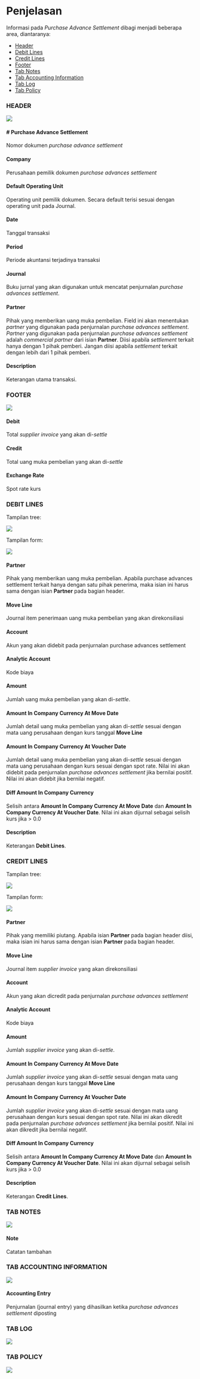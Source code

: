 # Penjelasan

Informasi pada *Purchase Advance Settlement* dibagi menjadi beberapa area, diantaranya:

* [Header](#bagian-header)
* [Debit Lines](#bagian-debit-line)
* [Credit Lines](#bagian-credit-line)
* [Footer](#bagian-footer)
* [Tab Notes](#tab-notes)
* [Tab Accounting Information](#tab-accounting-information)
* [Tab Log](#tab-log)
* [Tab Policy](#tab-policy)

### <a name="bagian-header">HEADER</a>

![](../../img/purchase-advance-settlement/penjelasan-header.png)

#### <a name="field-name"># Purchase Advance Settlement</a>

Nomor dokumen *purchase advance settlement*

#### <a name="field-company">Company</a>

Perusahaan pemilik dokumen *purchase advances settlement*

#### <a name="field-ou">Default Operating Unit</a>

Operating unit pemilik dokumen. Secara default terisi sesuai dengan operating unit pada
Journal.

#### <a name="field-date">Date</a>

Tanggal transaksi

#### <a name="field-period">Period</a>

Periode akuntansi terjadinya transaksi

#### <a name="field-journal">Journal</a>

Buku jurnal yang akan digunakan untuk mencatat penjurnalan *purchase advances settlement*.

#### <a name="field-partner">Partner</a>

Pihak yang memberikan uang muka pembelian. Field ini akan menentukan *partner* yang digunakan pada penjurnalan *purchase advances settlement*. *Partner* yang digunakan pada penjurnalan *purchase advances settlement* adalah *commercial partner* dari isian **Partner**. Diisi apabila *settlement* terkait hanya dengan 1 pihak pemberi. Jangan diisi apabila *settlement* terkait dengan lebih dari 1 pihak pemberi.

#### <a name="field-description">Description</a>

Keterangan utama transaksi.

### <a name="bagian-footer">FOOTER</a>

![](../../img/purchase-advance-settlement/penjelasan-footer.png)

#### <a name="field-debit">Debit</a>

Total *supplier invoice* yang akan di-*settle*

#### <a name="field-debit">Credit</a>

Total uang muka pembelian yang akan di-*settle*

#### <a name="field-exchange-rate">Exchange Rate</a>

Spot rate kurs

### <a name="bagian-debit-line">DEBIT LINES</a>

Tampilan tree:

![](../../img/purchase-advance-settlement/penjelasan-debit-line-tree.png)

Tampilan form:

![](../../img/purchase-advance-settlement/penjelasan-detail.png)

#### <a name="field-debit-line-partner">Partner</a>

Pihak yang memberikan uang muka pembelian. Apabila purchase advances settlement terkait hanya dengan satu pihak penerima, maka isian ini harus sama dengan isian **Partner** pada bagian header.

#### <a name="field-debit-line-move-line">Move Line</a>

Journal item penerimaan uang muka pembelian yang akan direkonsiliasi

#### <a name="field-debit-line-account">Account</a>

Akun yang akan didebit pada penjurnalan purchase advances settlement

#### <a name="field-debit-line-aa">Analytic Account</a>

Kode biaya

#### <a name="field-debit-line-amount">Amount</a>

Jumlah uang muka pembelian yang akan di-*settle*.

#### <a name="field-debit-line-amount-move-date">Amount In Company Currency At Move Date</a>

Jumlah detail uang muka pembelian yang akan di-*settle* sesuai dengan mata uang perusahaan dengan kurs tanggal **Move Line**


#### <a name="field-debit-line-amount-voucher-date">Amount In Company Currency At Voucher Date</a>

Jumlah detail uang muka pembelian yang akan di-*settle* sesuai dengan mata uang perusahaan dengan kurs sesuai dengan spot rate. Nilai ini akan didebit pada penjurnalan *purchase advances settlement* jika bernilai positif. Nilai ini akan didebit jika bernilai negatif.

#### <a name="field-debit-line-diff">Diff Amount In Company Currency</a>

Selisih antara **Amount In Company Currency At Move Date** dan **Amount In Company Currency At Voucher Date**. Nilai ini akan dijurnal sebagai selisih kurs jika > 0.0

#### <a name="field-debit-line-description">Description</a>

Keterangan **Debit Lines**.

### <a name="bagian-credit-line">CREDIT LINES</a>

Tampilan tree:

![](../../img/purchase-advance-settlement/penjelasan-credit-line-tree.png)

Tampilan form:

![](../../img/purchase-advance-settlement/penjelasan-detail.png)

#### <a name="field-credit-line-partner">Partner</a>

Pihak yang memiliki piutang. Apabila isian **Partner** pada bagian header diisi, maka isian ini harus sama dengan isian **Partner** pada bagian header.

#### <a name="field-credit-line-move-line">Move Line</a>

Journal item *supplier invoice* yang akan direkonsiliasi

#### <a name="field-credit-line-account">Account</a>

Akun yang akan dicredit pada penjurnalan *purchase advances settlement*

#### <a name="field-credit-line-aa">Analytic Account</a>

Kode biaya

#### <a name="field-credit-line-amount">Amount</a>

Jumlah *supplier invoice* yang akan di-*settle*.

#### <a name="field-credit-line-amount-move-date">Amount In Company Currency At Move Date</a>

Jumlah *supplier invoice* yang akan di-*settle* sesuai dengan mata uang perusahaan dengan kurs tanggal **Move Line**


#### <a name="field-credit-line-amount-voucher-date">Amount In Company Currency At Voucher Date</a>

Jumlah *supplier invoice* yang akan di-*settle* sesuai dengan mata uang perusahaan dengan kurs sesuai dengan spot rate. Nilai ini akan dikredit pada penjurnalan *purchase advances settlement* jika bernilai positif. Nilai ini akan dikredit jika bernilai negatif.

#### <a name="field-credit-line-diff">Diff Amount In Company Currency</a>

Selisih antara **Amount In Company Currency At Move Date** dan **Amount In Company Currency At Voucher Date**. Nilai ini akan dijurnal sebagai selisih kurs jika > 0.0

#### <a name="field-credit-line-description">Description</a>

Keterangan **Credit Lines**.

### <a name="tab-notes">TAB NOTES</a>

![](../../img/purchase-advance-settlement/tab-notes.png)

#### <a name="field-note">Note</a>

Catatan tambahan

### <a name="tab-accounting-information">TAB ACCOUNTING INFORMATION</a>

![](../../img/purchase-advance-settlement/tab-accounting-information.png)

#### <a name="field-accounting-entry">Accounting Entry</a>

Penjurnalan (journal entry) yang dihasilkan ketika *purchase advances settlement* diposting

### <a name="tab-log">TAB LOG</a>

![](../../img/purchase-advance-settlement/tab-log.png)

### <a name="tab-log">TAB POLICY</a>

![](../../img/purchase-advance-settlement/tab-policy.png)
